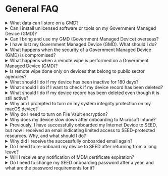 # General FAQ

<details><summary>What data can I store on a GMD?</summary>

GMDs are intended to facilitate development work for accessing GCC 2.0 and SGTS securely. Do not store production or live data on GMDs.

</details>

<details><summary>Can I install unlicensed software or tools on my Government Managed Device (GMD)?</summary>

Installing unlicensed software on your GMD is strictly prohibited. GMDs are government-managed, and this policy ensures security and compliance. Unauthorised software compromises security and violates regulations. 

If you need a particular software for your development work, please follow your organisation's processes to obtain the legitimate version. Refer to [Terms of Use](https://docs.developer.tech.gov.sg/docs/security-suite-for-engineering-endpoint-devices/additional-resources/terms-of-use.pdf) for details.

</details>

<details><summary>Can I bring and use my GMD (Government Managed Device) overseas?</summary>

Users should assess the risk and seek approval from their Reporting Officer (RO) before doing so.

</details>

<details><summary>I have lost my Government Managed Device (GMD). What should I do?</summary>

1. Notify your manager and operations manager to approve data deletion on the lost device.
2. Raise a [service request](https://go.gov.sg/seed-techpass-support) to notify the SEED team about the lost device.
3. Mention any sensitive data in the request to prioritise remote wiping.
4. Attach manager approvals for necessary actions to prevent data breaches.

</details>

<details><summary>What happens when the security of a Government Managed Device (GMD) is compromised?</summary>

  When SEED detects a compromised device, it contacts the owner for disconnection. After obtaining owner and manager approvals, SEED performs a remote wipe.

> **Note**: 
> The device must be powered on and connected to the internet for remote wiping.

</details>
<details><summary>What happens when a remote wipe is performed on a Government Managed Device (GMD)?</summary>

  Remote wipe erases all data on the device, performed only for theft, loss, or security compromise. For more information, refer to the [Terms and Policies](terms-and-policies).

</details>
<details><summary>Is remote wipe done only on devices that belong to public sector agencies?</summary>

  No, remote wipe applies to any lost or compromised GMD to prevent data breaches. For more information, refer to the [Terms and Policies](terms-and-policies).

</details>

<details><summary>What should I do if my device has been inactive for 180 days?</summary>

If your device is no longer required to access SEED, please [offboard your device](https://docs.developer.tech.gov.sg/docs/security-suite-for-engineering-endpoint-devices/offboard-device/offboard-device-from-seed). If you still require access after being inactive for 180 days, please email enquiries_seed@tech.gov.sg for assistance.

</details>

<details><summary>What should I do if I want to check if my device record has been deleted?</summary>

Log in to [SEED Dashboard](https://dashboard.seed.tech.gov.sg/) after 23rd October to see whether your device record still exists. If your device record does not exist, or you are unable to log into SEED Dashboard, your device records have been cleaned up.

</details>

<details><summary>What should I do if my device record has been deleted even though it is still active?</summary>

Please email enquiries_seed@tech.gov.sg for assistance.

</details>

<details><summary>Why am I prompted to turn on my system integrity protection on my macOS device?</summary>

  This is a SEED policy requirement. System Integrity Protection enhances macOS security and is designed to help prevent potentially malicious software from modifying protected files and folders on your macOS. System Integrity Protection restricts the root user account and limits the actions that the root user can perform on protected parts of the macOS.


 </details>


<details><summary>Why do I need to turn on File Vault encryption?</summary>

  FileVault encryption is essential to ensure device security and compliance.

 </details>

<details><summary>Why does my device slow down after onboarding to Microsoft Intune?</summary>

 SEED uses **Microsoft Defender for Endpoint** for security. Other antivirus software may impact performance. Disable or uninstall non-**Microsoft Defender for Endpoint** antivirus software.

 </details>

<details><summary>Previously, I have successfully onboarded my Internet Device to SEED, but now I received an email indicating limited access to SEED-protected resources. Why, and what should I do? </summary>

This suggests SEED detected device configuration issues. For example, an unhealthy Microsoft Defender. For resolution:

- Offboard your device if access is no longer needed.

- Raise a [service request](https://go.gov.sg/seed-techpass-support) to restore access to SEED-protected resources. Specify that your SEED access was revoked due to device misconfiguration, allowing us to process the request accordingly.

</details>

<details><summary>Why did I receive the successfully onboarded email again?</summary>

Receiving this email again indicates that services ensuring SEED compliance may have had configuration issues, temporarily affecting SEED access.

</details>

<details><summary>Do I need to re-onboard my device to SEED after returning from a long leave?</summary>

If you belong to the TechPass AAD and your GMD (the Internet Device onboarded to SEED) has not been logged into for 90 consecutive days, the GMD becomes inactive, and its records are softly removed from the Intune portal.

It is important to understand that when your device records are softly removed, it does not perform a device wipe or retirement. Instead, the device record is temporarily taken out of Intune.

Consequently, SEED administrators will no longer have access to details such as the device's health status, and they will not be able to manage it from the SEED Dashboard.

For more information, refer to [device clean-up policy](device-clean-up-policy).

</details>
     


<details><summary>Will I receive any notification of MDM certificate expiration?</summary>


No, you will not receive any notification for this.

</details>

<details>
  <summary>Do I need to change my SEED onboarding password after a year, and what are the password requirements for it?</summary>

  Yes, you are required to change your SEED onboarding password after a year. The password requirements for SEED onboarding are as follows:

- It should contain at least 12 characters.
- It should not be the same as the previous three passwords.
- The same character cannot be used consecutively.
- It cannot have three sequential characters.
- It should contain at least one number and one alphabetic character.
</details>
